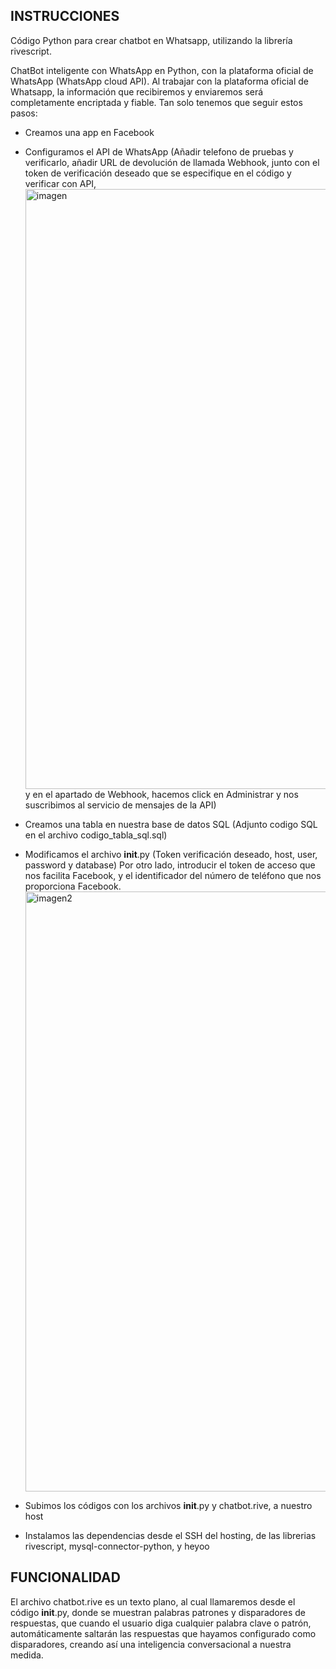 ##  INSTRUCCIONES
Código Python para crear chatbot en Whatsapp, utilizando la librería rivescript.

ChatBot inteligente con WhatsApp en Python, con la plataforma oficial de WhatsApp (WhatsApp cloud API). Al trabajar con la plataforma oficial de Whatsapp, la información que recibiremos y enviaremos será completamente encriptada y fiable. Tan solo tenemos que seguir estos pasos:
- Creamos una app en Facebook
- Configuramos el API de WhatsApp (Añadir telefono de pruebas y verificarlo, añadir URL de devolución de llamada Webhook, junto con el token de verificación deseado que se especifique en el código y verificar con API,<img width="960" alt="imagen" src="https://github.com/DanMkAg/chatbot-whatsapp/assets/43437599/32fd48d6-5ee1-467e-8539-994d277b83a3"> y en el apartado de Webhook, hacemos click en Administrar y nos suscribimos al servicio de mensajes de la API)
- Creamos una tabla en nuestra base de datos SQL (Adjunto codigo SQL en el archivo codigo_tabla_sql.sql)
- Modificamos el archivo __init__.py (Token verificación deseado, host, user, password y database) Por otro lado, introducir el token de acceso que nos facilita Facebook, y el identificador del número de teléfono que nos proporciona Facebook.<img width="960" alt="imagen2" src="https://github.com/DanMkAg/chatbot-whatsapp/assets/43437599/b5766325-6880-4abb-8cf1-33ae1565420f">

- Subimos los códigos con los archivos __init__.py y chatbot.rive, a nuestro host
- Instalamos las dependencias desde el SSH del hosting, de las librerias rivescript, mysql-connector-python, y heyoo

##  FUNCIONALIDAD
El archivo chatbot.rive es un texto plano, al cual llamaremos desde el código __init__.py, donde se muestran palabras patrones y disparadores de respuestas, que cuando el usuario diga cualquier palabra clave o patrón, automáticamente saltarán las respuestas que hayamos configurado como disparadores, creando así una inteligencia conversacional a nuestra medida.
